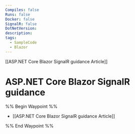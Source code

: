 ```yaml
---
Compiles: false
Runs: false
Docker: false
SignalR: false
DotNetVersion: 
description: 
tags:
  - SampleCode
  - Blazor
---
```


[[ASP.NET Core Blazor SignalR guidance Article]]
# ASP.NET Core Blazor SignalR guidance

%% Begin Waypoint %%
- [[ASP.NET Core Blazor SignalR guidance Article]]

%% End Waypoint %%
 